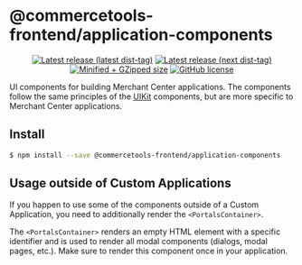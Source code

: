 # @commercetools-frontend/application-components

<p align="center">
  <a href="https://www.npmjs.com/package/@commercetools-frontend/application-components"><img src="https://badgen.net/npm/v/@commercetools-frontend/application-components" alt="Latest release (latest dist-tag)" /></a> <a href="https://www.npmjs.com/package/@commercetools-frontend/application-components"><img src="https://badgen.net/npm/v/@commercetools-frontend/application-components/next" alt="Latest release (next dist-tag)" /></a> <a href="https://bundlephobia.com/result?p=@commercetools-frontend/application-components"><img src="https://badgen.net/bundlephobia/minzip/@commercetools-frontend/application-components" alt="Minified + GZipped size" /></a> <a href="https://github.com/commercetools/merchant-center-application-kit/blob/main/LICENSE"><img src="https://badgen.net/github/license/commercetools/merchant-center-application-kit" alt="GitHub license" /></a>
</p>

UI components for building Merchant Center applications.
The components follow the same principles of the [UIKit](https://github.com/commercetools/ui-kit) components, but are more specific to Merchant Center applications.

## Install

```bash
$ npm install --save @commercetools-frontend/application-components
```

## Usage outside of Custom Applications

If you happen to use some of the components outside of a Custom Application, you need to additionally render the `<PortalsContainer>`.

The `<PortalsContainer>` renders an empty HTML element with a specific identifier and is used to render all modal components (dialogs, modal pages, etc.). Make sure to render this component once in your application.
